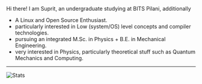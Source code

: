 Hi there! I am Suprit, an undergraduate studying at BITS Pilani, additionally
- A Linux and Open Source Enthusiast.
- particularly interested in Low (system/OS) level concepts and compiler technologies.
- pursuing an integrated M.Sc. in Physics + B.E. in Mechanical Engineering.
- very interested in Physics, particularly theoretical stuff such as Quantum Mechanics and Computing.

---

![Stats](https://gh-readme-stats-vercel-p6pk7qw74-suprit-s-jahagirdars-projects.vercel.app/api?username=wassup05&theme=tokyonight&rank_icon=github&show_icons=true&include_all_commits=true)
